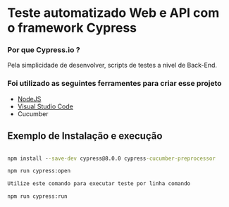 # Teste automatizado Web e API com o framework Cypress 

### Por que Cypress.io ?
 Pela simplicidade de desenvolver, scripts de testes a nivel de Back-End.

### Foi utilizado as seguintes ferramentes para criar esse projeto
 - [NodeJS](https://nodejs.org/pt-br/)
 - [Visual Studio Code](https://code.visualstudio.com/)
 - Cucumber


## Exemplo de Instalação e execução
  ```cmd

  npm install --save-dev cypress@8.0.0 cypress-cucumber-preprocessor
  
  npm run cypress:open
  
  Utilize este comando para executar teste por linha comando
  
  npm run cypress:run

  ```
